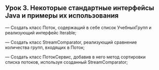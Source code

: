 ## Урок 3. Некоторые стандартные интерфейсы Java и примеры их использования

— Создать класс Поток, содержащий в себе список УчебныхГрупп и реализующий интерфейс Iterable;

— Создать класс StreamComparator, реализующий сравнение количества групп, входящих в Поток;

— Создать класс ПотокСервис, добавив в него метод сортировки списка потоков, используя созданный StreamComparator;